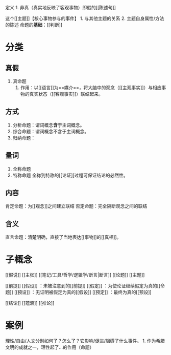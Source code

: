 定义
	1. 非真（真实地反映了客观事物）即假的[[陈述句]]

这个[[主题]]【核心事物参与的事件】
	1. 与其他主题的关系
	2. 主题自身属性/方法的陈述
命题的**基础**：[[判断]]

# 分类
## 真假
1. 真命题
	1. 作用：以[[语言]]为==媒介==，将大脑中的观念（[[主观事实]]）与相应事物的真实状态（[[客观事实]]）联结起来。
## 方式
1. 分析命题：谓词概念**含于**主词概念。
2. 综合命题：谓词概念不含于主词概念。
3. 归纳命题：
## 量词
1. 全称命题
2. 特称命题
全称到特称的[[论证]]过程可保证结论的必然性。
## 内容
肯定命题：为[[观念]]之间建立联结
否定命题：完全隔断观念之间的联结
## 含义
直言命题：清楚明确，直接了当地表达[[事物]]的[[真相]]。
# 子概念
[[假说]] 
[[主张]] 
[[笔记/工具/哲学/逻辑学/断言|断言]] 
[[论题]] 
[[主题]] 

[[前提]] 
[[假设]] ：未被注意到的[[前提]] 
[[假定]] ：为使论证继续假定为真的[[命题]] 
[[预设]] ：无证明被假定为真的[[假设]] 
[[预定]] ：最终为真的[[预设]] 

[[结论]] 
[[蕴涵]] 
[[推论]] 
# 案例
理性/自由/人文分别如何了？怎么了？它影响/促进/阻碍了什么事件。
	1. 作为希腊文明的成就之一，理性起了...的作用（命题）
